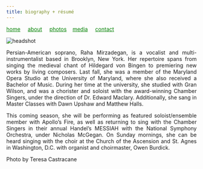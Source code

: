 ```yaml
---
title: biography + résumé
---
```

<style>
a { color: green; } 
</style>
[home](/)&nbsp;&nbsp;&nbsp;&nbsp; [about](/about.html)&nbsp;&nbsp;&nbsp;&nbsp; [photos](/photos.html)&nbsp;&nbsp;&nbsp; [media](/media.html)&nbsp;&nbsp;&nbsp;&nbsp; [contact](/contact.html)

![headshot](https://raharules.github.io/Raha_Color_Web.jpg)


<p style="text-align:justify">
Persian-American soprano, Raha Mirzadegan, is a vocalist and multi-instrumentalist based in Brooklyn, New York. Her repertoire spans from singing the medieval chant of Hildegard von Bingen to premiering new works by living composers. Last fall, she was a member of the Maryland Opera Studio at the University of Maryland, where she also received a Bachelor of Music. During her time at the university, she studied with Gran Wilson, and was a chorister and soloist with the award-winning Chamber Singers, under the direction of Dr. Edward Maclary. Additionally, she sang in Master Classes with Dawn Upshaw and Matthew Halls.
</p>
<p style="text-align:justify">
This coming season, she will be performing as featured soloist/ensemble member with Apollo’s Fire, as well as returning to sing with the Chamber Singers in their annual Handel’s MESSIAH with the National Symphony Orchestra, under Nicholas McGegan. On Sunday mornings, she can be heard singing with the choir at the Church of the Ascension and St. Agnes in Washington, D.C. with organist and choirmaster, Owen Burdick.

</p>

Photo by Teresa Castracane
